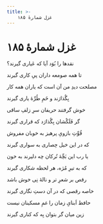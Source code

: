 ```yaml
---
title: >-
    غزل شمارهٔ ۱۸۵
---
```

# غزل شمارهٔ ۱۸۵

<div class="b" id="bn1"><div class="m1"><p>نقدها را بُوَد آیا که عَیاری گیرند؟</p></div>
<div class="m2"><p>تا همه صومعه داران پیِ کاری گیرند</p></div></div>
<div class="b" id="bn2"><div class="m1"><p>مصلحت دیدِ من آن است که یاران همه کار</p></div>
<div class="m2"><p>بِگُذارَند و خَمِ طُرِّهٔ یاری گیرند</p></div></div>
<div class="b" id="bn3"><div class="m1"><p>خوش گرفتند حریفان سرِ زلفِ ساقی</p></div>
<div class="m2"><p>گر فَلَکْشان بِگُذارَد که قراری گیرند</p></div></div>
<div class="b" id="bn4"><div class="m1"><p>قُوِّتِ بازویِ پرهیز به خوبان مفروش</p></div>
<div class="m2"><p>که در این خیل حِصاری به سواری گیرند</p></div></div>
<div class="b" id="bn5"><div class="m1"><p>یا رب این بَچِّهٔ تُرکان چه دلیرند به خون</p></div>
<div class="m2"><p>که به تیرِ مُژه، هر لحظه شکاری گیرند</p></div></div>
<div class="b" id="bn6"><div class="m1"><p>رقص بر شعرِ تر و نالهٔ نِی خوش باشد</p></div>
<div class="m2"><p>خاصه رقصی که در آن دستِ نگاری گیرند</p></div></div>
<div class="b" id="bn7"><div class="m1"><p>حافظ اَبنایِ زمان را غمِ مسکینان نیست</p></div>
<div class="m2"><p>زین میان گر بتوان بِه که کناری گیرند</p></div></div>
